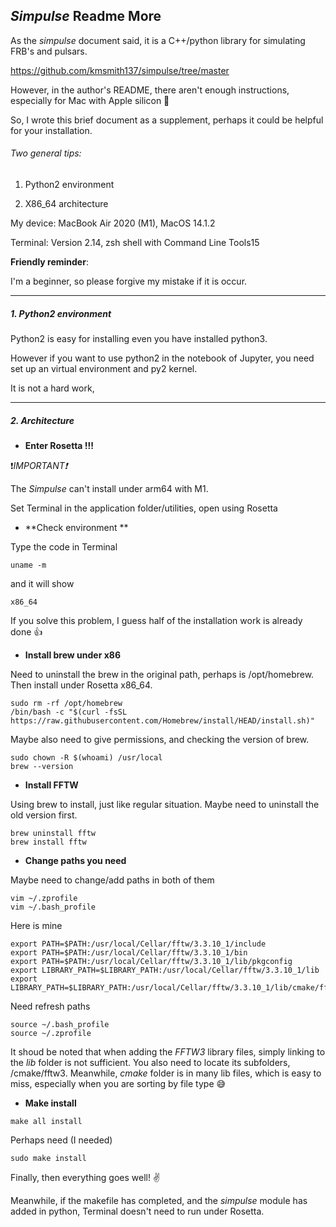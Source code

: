 ## *Simpulse* Readme More

As the *simpulse* document said, it is a C++/python library for simulating FRB's and pulsars.

https://github.com/kmsmith137/simpulse/tree/master

However, in the author's README, there aren't enough instructions, especially for Mac with Apple silicon 🤯

So, I wrote this brief document as a supplement, perhaps it could be helpful for your installation.

###### Two general tips:

1. Python2 environment

2. X86_64 architecture

My device: MacBook Air 2020 (M1), MacOS 14.1.2 

Terminal: Version 2.14, zsh shell with Command Line Tools15

**Friendly reminder**:

I'm a beginner, so please forgive my mistake if it is occur.

----

##### 1. Python2 environment

Python2 is easy for installing even you have installed python3.

However if you want to use python2 in the notebook of Jupyter, you need set up an virtual environment and py2 kernel.

It is not a hard work, 

----

##### 2. Architecture

- **Enter Rosetta !!!**

❗️*IMPORTANT❗️*

The *Simpulse* can't install under arm64 with M1.

Set Terminal in the application folder/utilities, open using Rosetta

- **Check environment **

Type the code in Terminal

```shell
uname -m
```

and it will show 

```shell
x86_64
```

If you solve this problem, I guess half of the installation work is already done 👍

- **Install brew under x86**

Need to uninstall the brew in the original path, perhaps is /opt/homebrew. Then install under Rosetta x86_64.

```shell
sudo rm -rf /opt/homebrew
/bin/bash -c "$(curl -fsSL https://raw.githubusercontent.com/Homebrew/install/HEAD/install.sh)"
```

Maybe also need to give permissions, and checking the version of brew.

```shell
sudo chown -R $(whoami) /usr/local
brew --version
```

- **Install FFTW**

Using brew to install, just like regular situation. Maybe need to uninstall the old version first.

```shell
brew uninstall fftw
brew install fftw
```

- **Change paths you need**

Maybe need to change/add paths in both of them

```shell
vim ~/.zprofile
vim ~/.bash_profile 
```

Here is mine

```shell
export PATH=$PATH:/usr/local/Cellar/fftw/3.3.10_1/include
export PATH=$PATH:/usr/local/Cellar/fftw/3.3.10_1/bin
export PATH=$PATH:/usr/local/Cellar/fftw/3.3.10_1/lib/pkgconfig
export LIBRARY_PATH=$LIBRARY_PATH:/usr/local/Cellar/fftw/3.3.10_1/lib
export LIBRARY_PATH=$LIBRARY_PATH:/usr/local/Cellar/fftw/3.3.10_1/lib/cmake/fftw3
```

Need refresh paths

```shell
source ~/.bash_profile
source ~/.zprofile
```

It shoud be noted that when adding the *FFTW3* library files, simply linking to the *lib* folder is not sufficient. You also need to locate its subfolders, /cmake/fftw3. Meanwhile, *cmake* folder is in many lib files, which is easy to miss, especially when you are sorting by file type 😅

- **Make install**

```shell
make all install
```

Perhaps need (I needed)

```shell
sudo make install
```

Finally, then everything goes well! ✌️

Meanwhile, if the makefile has completed, and the *simpulse* module has added in python, Terminal doesn't need to run under Rosetta.